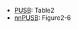 - [PUSB](https://github.com/MasaKat0/PUlearning/tree/master/BiasedPUlearning/PUSB): Table2
- [nnPUSB](https://github.com/MasaKat0/PUlearning/tree/master/BiasedPUlearning/nnPUSB): Figure2-6
